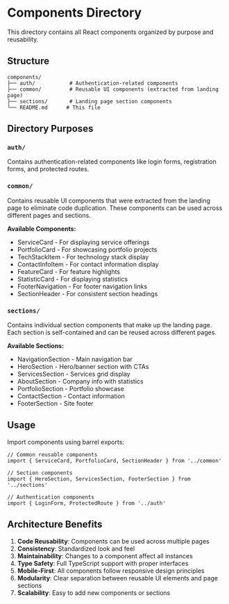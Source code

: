 # Components Directory

This directory contains all React components organized by purpose and reusability.

## Structure

```
components/
├── auth/           # Authentication-related components
├── common/         # Reusable UI components (extracted from landing page)
├── sections/       # Landing page section components
└── README.md      # This file
```

## Directory Purposes

### `auth/`
Contains authentication-related components like login forms, registration forms, and protected routes.

### `common/`
Contains reusable UI components that were extracted from the landing page to eliminate code duplication. These components can be used across different pages and sections.

**Available Components:**
- ServiceCard - For displaying service offerings
- PortfolioCard - For showcasing portfolio projects  
- TechStackItem - For technology stack display
- ContactInfoItem - For contact information display
- FeatureCard - For feature highlights
- StatisticCard - For displaying statistics
- FooterNavigation - For footer navigation links
- SectionHeader - For consistent section headings

### `sections/`
Contains individual section components that make up the landing page. Each section is self-contained and can be reused across different pages.

**Available Sections:**
- NavigationSection - Main navigation bar
- HeroSection - Hero/banner section with CTAs
- ServicesSection - Services grid display
- AboutSection - Company info with statistics
- PortfolioSection - Portfolio showcase
- ContactSection - Contact information
- FooterSection - Site footer

## Usage

Import components using barrel exports:

```tsx
// Common reusable components
import { ServiceCard, PortfolioCard, SectionHeader } from '../common'

// Section components  
import { HeroSection, ServicesSection, FooterSection } from '../sections'

// Authentication components
import { LoginForm, ProtectedRoute } from '../auth'
```

## Architecture Benefits

1. **Code Reusability**: Components can be used across multiple pages
2. **Consistency**: Standardized look and feel
3. **Maintainability**: Changes to a component affect all instances
4. **Type Safety**: Full TypeScript support with proper interfaces
5. **Mobile-First**: All components follow responsive design principles
6. **Modularity**: Clear separation between reusable UI elements and page sections
7. **Scalability**: Easy to add new components or sections
